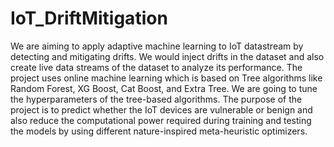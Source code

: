 # IoT_DriftMitigation

We are aiming to apply adaptive machine learning to IoT datastream by detecting and mitigating drifts. We would inject drifts in the dataset and also create live data streams of the dataset to analyze its performance. The project uses online machine learning which is based on Tree algorithms like Random Forest, XG Boost, Cat Boost, and Extra Tree. We are going to tune the hyperparameters of the tree-based algorithms. The purpose of the project is to predict whether the IoT devices are vulnerable or benign and also reduce the computational power required during training and testing the models by using different nature-inspired meta-heuristic optimizers.

